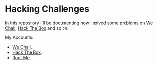 # Hacking Challenges

In this repository I'll be documenting how I solved some problems on [We Chall](https://www.wechall.net/profile/Youngermaster), [Hack The Box](https://app.hackthebox.com/profile/643960) and so on.

My Accounts:
- [We Chall](https://www.wechall.net/profile/Youngermaster).
- [Hack The Box](https://app.hackthebox.com/profile/643960).
- [Root Me](https://www.root-me.org/Youngermaster-645051?lang=en).
